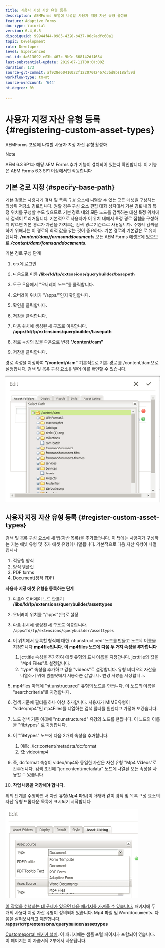 ```yaml
---
title: 사용자 지정 자산 유형 등록
description: AEMForms 포털에 나열할 사용자 지정 자산 유형 활성화
feature: Adaptive Forms
doc-type: Tutorial
version: 6.4,6.5
discoiquuid: 99944f44-0985-4320-b437-06c5adfc60a1
topic: Development
role: Developer
level: Experienced
exl-id: da613092-e03b-467c-9b9e-668142df4634
last-substantial-update: 2019-07-11T00:00:00Z
duration: 173
source-git-commit: af928e60410022f12207082467d3bd9b818af59d
workflow-type: tm+mt
source-wordcount: '644'
ht-degree: 0%

---
```


# 사용자 지정 자산 유형 등록 {#registering-custom-asset-types}

AEMForms 포털에 나열할 사용자 지정 자산 유형 활성화

>[!NOTE]
>
>AEM 6.3 SP1과 해당 AEM Forms 추가 기능이 설치되어 있는지 확인합니다. 이 기능은 AEM Forms 6.3 SP1 이상에서만 작동합니다

## 기본 경로 지정 {#specify-base-path}

기본 경로는 사용자가 검색 및 목록 구성 요소에 나열할 수 있는 모든 에셋을 구성하는 최상위 저장소 경로입니다. 원할 경우 구성 요소 편집 대화 상자에서 기본 경로 내의 특정 위치를 구성할 수도 있으므로 기본 경로 내의 모든 노드를 검색하는 대신 특정 위치에서 검색이 트리거됩니다. 기본적으로 사용자가 이 위치 내에서 특정 경로 집합을 구성하지 않으면 기본 경로가 자산을 가져오는 검색 경로 기준으로 사용됩니다. 수행적 검색을 하기 위해서는 이 경로의 최적 값을 갖는 것이 중요하다. 기본 경로의 기본값은 로 유지됩니다. **_/content/dam/formsanddocuments_** 모든 AEM Forms 에셋은에 있으므로 **_/content/dam/formsanddocuments._**

기본 경로 구성 단계

1. crx에 로그인
1. 다음으로 이동 **/libs/fd/fp/extensions/querybuilder/basepath**

1. 도구 모음에서 &quot;오버레이 노드&quot;를 클릭합니다.
1. 오버레이 위치가 &quot;/apps/&quot;인지 확인합니다.
1. 확인을 클릭합니다.
1. 저장을 클릭합니다.
1. 다음 위치에 생성된 새 구조로 이동합니다. **/apps/fd/fp/extensions/querybuilder/basepath**

1. 경로 속성의 값을 다음으로 변경 **&quot;/content/dam&quot;**
1. 저장을 클릭합니다.

경로 속성을 지정하여 **&quot;/content/dam&quot;** 기본적으로 기본 경로 를 /content/dam으로 설정합니다. 검색 및 목록 구성 요소를 열어 이를 확인할 수 있습니다.

![basepath](assets/basepath.png)

## 사용자 지정 자산 유형 등록 {#register-custom-asset-types}

검색 및 목록 구성 요소에 새 탭(자산 목록)을 추가했습니다. 이 탭에는 사용자가 구성하는 기본 에셋 유형 및 추가 에셋 유형이 나열됩니다. 기본적으로 다음 자산 유형이 나열됩니다

1. 적응형 양식
1. 양식 템플릿
1. PDF forms
1. Document(정적 PDF)

**사용자 지정 에셋 유형을 등록하는 단계**

1. 다음의 오버레이 노드 만들기 **/libs/fd/fp/extensions/querybuilder/assettypes**

1. 오버레이 위치를 &quot;/apps&quot;(으)로 설정
1. 다음 위치에 생성된 새 구조로 이동합니다. `/apps/fd/fp/extensions/querybuilder/assettypes`

1. 이 위치에서 등록할 형식에 대한 &#39;nt:unstructured&#39; 노드를 만들고 노드의 이름을 지정합니다 **mp4file입니다. 이 mp4files 노드에 다음 두 가지 속성을 추가합니다**

   1. jcr:title 속성을 추가하여 에셋 유형의 표시 이름을 지정합니다. jcr:title의 값을 &quot;Mp4 Files&quot;로 설정합니다.
   1. &quot;type&quot; 속성을 추가하고 값을 &quot;videos&quot;로 설정합니다. 유형 비디오의 자산을 나열하기 위해 템플릿에서 사용하는 값입니다. 변경 사항을 저장합니다.

1. mp4files 아래에 &quot;nt:unstructured&quot; 유형의 노드를 만듭니다. 이 노드의 이름을 &quot;searchcriteria&quot;로 지정합니다.
1. 검색 기준에 필터를 하나 이상 추가합니다. 사용자가 MIME 유형이 &quot;video/mp4&quot;인 mp4Files를 나열하는 검색 필터를 원한다고 가정해 보겠습니다.
1. 노드 검색 기준 아래에 &quot;nt:unstructured&quot; 유형의 노드를 만듭니다. 이 노드의 이름을 &quot;filetypes&quot; 로 지정합니다.
1. 이 &quot;filetypes&quot; 노드에 다음 2개의 속성을 추가합니다.

   1. 이름: ./jcr:content/metadata/dc:format
   1. 값: video/mp4

1. 즉, dc:format 속성이 video/mp4와 동일한 자산은 자산 유형 &quot;Mp4 Videos&quot;로 간주됩니다. 검색 조건에 &quot;jcr:content/metadata&quot; 노드에 나열된 모든 속성을 사용할 수 있습니다

1. **작업 내용을 저장해야 합니다.**

위의 단계를 수행하면 새 자산 유형(Mp4 파일)이 아래와 같이 검색 및 목록 구성 요소의 자산 유형 드롭다운 목록에 표시되기 시작합니다

![mp4files](assets/mp4files.png)

[이 작업을 수행하는 데 문제가 있으면 다음 패키지를 가져올 수 있습니다.](assets/assettypeskt1.zip) 패키지에 두 개의 사용자 지정 자산 유형이 정의되어 있습니다. Mp4 파일 및 Worddocuments. 다음을 살펴보시라고 제안합니다. **/apps/fd/fp/extensions/querybuilder/assettypes**

[Customeportal 패키지 설치](assets/customportalpage.zip). 이 패키지에는 샘플 포털 페이지가 포함되어 있습니다. 이 페이지는 이 자습서의 2부에서 사용됩니다.
